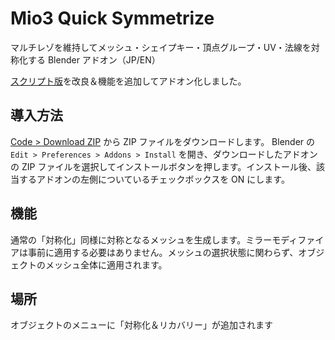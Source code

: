 # Mio3 Quick Symmetrize

マルチレゾを維持してメッシュ・シェイプキー・頂点グループ・UV・法線を対称化する Blender アドオン（JP/EN）

[スクリプト版](https://gist.github.com/mio3io/94caffe4235959c9a9372134a79ea67b)を改良＆機能を追加してアドオン化しました。


## 導入方法

[Code > Download ZIP](https://github.com/mio3io/Mio3QuickSymmetrize/archive/master.zip) から ZIP ファイルをダウンロードします。
Blender の `Edit > Preferences > Addons > Install` を開き、ダウンロードしたアドオンの ZIP ファイルを選択してインストールボタンを押します。インストール後、該当するアドオンの左側についているチェックボックスを ON にします。

## 機能

通常の「対称化」同様に対称となるメッシュを生成します。ミラーモディファイアは事前に適用する必要はありません。メッシュの選択状態に関わらず、オブジェクトのメッシュ全体に適用されます。

## 場所

オブジェクトのメニューに「対称化＆リカバリー」が追加されます
